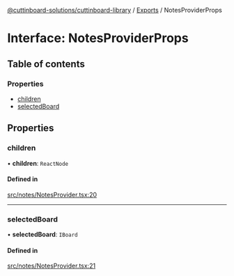 [@cuttinboard-solutions/cuttinboard-library](../README.md) / [Exports](../modules.md) / NotesProviderProps

# Interface: NotesProviderProps

## Table of contents

### Properties

- [children](NotesProviderProps.md#children)
- [selectedBoard](NotesProviderProps.md#selectedboard)

## Properties

### children

• **children**: `ReactNode`

#### Defined in

[src/notes/NotesProvider.tsx:20](https://github.com/Cuttinboard-Solutions/Cuttinboard-Library/blob/97c340c/src/notes/NotesProvider.tsx#L20)

___

### selectedBoard

• **selectedBoard**: `IBoard`

#### Defined in

[src/notes/NotesProvider.tsx:21](https://github.com/Cuttinboard-Solutions/Cuttinboard-Library/blob/97c340c/src/notes/NotesProvider.tsx#L21)
